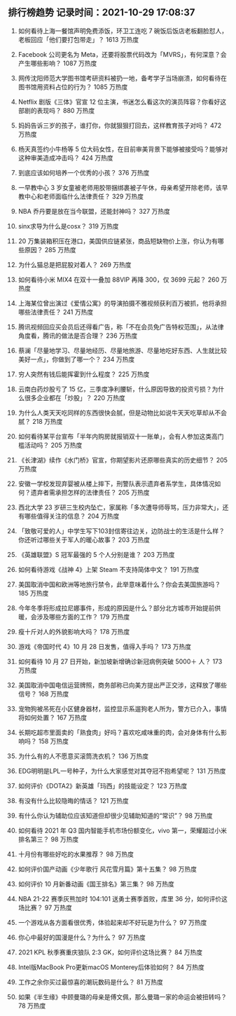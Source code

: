 
## 排行榜趋势 记录时间：2021-10-29 17:08:37
  
  1. 如何看待上海一餐馆声明免费添饭，环卫工连吃 7 碗饭后饭店老板翻脸怼人，老板回应「他们要打包带走」？ 1613 万热度
    
  2. Facebook 公司更名为 Meta，还要将股票代码改为「MVRS」，有何深意？会产生哪些影响？ 1087 万热度
    
  3. 网传沈阳师范大学图书馆考研资料被扔一地，备考学子当场崩溃，如何看待在图书馆用资料占位的行为？ 1085 万热度
    
  4. Netflix 剧版《三体》官宣 12 位主演，书迷怎么看这次的演员阵容？你看好这部剧的表现吗？ 880 万热度
    
  5. 妈妈告诉三岁的孩子，谁打你，你就狠狠打回去，这样教育孩子对吗？ 472 万热度
    
  6. 杨天真签约小牛杨等 5 位大码女性，在目前审美背景下能够被接受吗？能够对这种审美造成冲击吗？ 424 万热度
    
  7. 到底应该如何培养一个优秀的小孩？ 376 万热度
    
  8. 一早教中心 3 岁女童被老师用胶带捆绑裹被子午休，母亲希望开除老师，该早教中心和老师面临什么法律责任？ 329 万热度
    
  9. NBA 乔丹要是放在当今联盟，还能封神吗？ 327 万热度
    
  10. sinx求导为什么是cosx？ 319 万热度
    
  11. 20 万集装箱积压在港口，美国供应链紧张，商品短缺物价上涨，你认为有哪些原因？ 285 万热度
    
  12. 为什么猫总是把屁股对着人？ 269 万热度
    
  13. 如何看待小米 MIX4 在双十一叠加 88VIP 再降 300，仅 3699 元起？ 260 万热度
    
  14. 上海某位曾出演过《爱情公寓》的导演拍摄不雅视频获利百万被抓，他将承担哪些法律责任？ 241 万热度
    
  15. 腾讯视频回应买会员后还得看广告，称「不在会员免广告特权范围」，从法律角度看，腾讯的做法是否合理？ 236 万热度
    
  16. 蔡澜「尽量地学习、尽量地经历、尽量地旅游、尽量地吃好东西、人生就比较美好一点」，你做到了哪一个？ 234 万热度
    
  17. 穷人突然有钱后能挥霍到什么程度？ 225 万热度
    
  18. 云南白药炒股亏了 15 亿，三季度净利腰斩，什么原因导致的投资亏损？为什么很多企业都在「炒股」？ 220 万热度
    
  19. 为什么人类天天吃同样的东西很快会腻，但是动物比如说牛天天吃草却从不会腻？ 218 万热度
    
  20. 如何看待某平台宣布「半年内购房就报销双十一账单」，会有人参加这类高门槛活动吗？ 205 万热度
    
  21. 《长津湖》续作《水门桥》官宣，你期望影片还原哪些真实的历史细节？ 205 万热度
    
  22. 安徽一学校发现弃婴被从楼上摔下，刑警队表示遗弃者系学生，具体情况如何？遗弃者需承担怎样的法律责任？ 205 万热度
    
  23. 西北大学 23 岁研三生校内坠亡，家属称「多次遭导师辱骂，压力非常大」，还有哪些值得关注的信息？ 204 万热度
    
  24. 「致敬可爱的人」中学生写下103封信寄往边关，边防战士的生活是什么样？你还听过哪些关于军人的暖心故事？ 203 万热度
    
  25. 《英雄联盟》S 冠军最强的 5 个人分别是谁？ 203 万热度
    
  26. 如何看待游戏《战神 4》上架 Steam 不支持简体中文？ 191 万热度
    
  27. 美国取消中国和欧洲等地旅行禁令，此举意味着什么？你会去美国旅游吗？ 185 万热度
    
  28. 今年冬季将形成拉尼娜事件，形成的原因是什么？部分北方城市开始提前供暖，会涉及哪些方面的工作？ 179 万热度
    
  29. 瘦十斤对人的外貌影响大吗？ 178 万热度
    
  30. 游戏《帝国时代 4》10 月 28 日发售，值得入手吗？ 173 万热度
    
  31. 如何看待 10 月 27 日开始，新加坡新增确诊新冠病例突破 5000＋ 人？ 173 万热度
    
  32. 美国取消中国电信运营牌照，商务部称已向美方提出严正交涉，这释放了哪些信号？ 168 万热度
    
  33. 宠物狗被吊死在小区健身器材，监控显示系遛狗老人所为，警方已介入，事情将如何处置？ 167 万热度
    
  34. 长期吃超市里面卖的「熟食肉」好吗？喜欢吃咸味重的肉，会对身体有什么影响吗？ 158 万热度
    
  35. 为什么有的人不愿意买滚筒洗衣机？ 136 万热度
    
  36. EDG明明是LPL一号种子，为什么大家感觉对其夺冠不抱希望呢？ 131 万热度
    
  37. 如何评价《DOTA2》新英雄「玛西」的技能设定？ 123 万热度
    
  38. 有没有什么比较隐晦的情话？ 121 万热度
    
  39. 有什么你认为辅助位应该知道但却很少见辅助知道的“常识”？ 98 万热度
    
  40. 如何看待 2021 年 Q3 国内智能手机市场份额变化，vivo 第一，荣耀超过小米排名第三？ 98 万热度
    
  41. 十月份有哪些好吃的水果推荐？ 98 万热度
    
  42. 如何评价国产动画《少年歌行 风花雪月篇》第十五集？ 98 万热度
    
  43. 如何评价 10 月新番动画《国王排名》第三集？ 98 万热度
    
  44. NBA 21-22 赛季灰熊加时 104:101 送勇士赛季首败，库里 36 分，如何评价这场比赛？ 97 万热度
    
  45. 一个游戏从各方面看很优秀，体验起来却不好玩是为什么？ 97 万热度
    
  46. 你心中最好的国漫是什么？为什么？ 97 万热度
    
  47. 2021 KPL 秋季赛重庆狼队 2:3  GK，如何评价这场比赛？ 84 万热度
    
  48. Intel版MacBook Pro更新macOS Monterey后体验如何？ 84 万热度
    
  49. 工作之余你买过最惊喜的潮玩数码是什么？ 81 万热度
    
  50. 如果《半生缘》中顾曼璐的母亲是傅文佩，那么曼璐一家的命运会被扭转吗？ 78 万热度
    